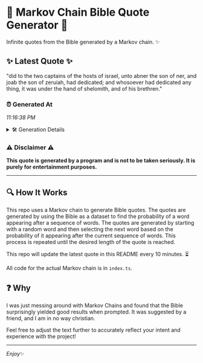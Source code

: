 # 📖 Markov Chain Bible Quote Generator 📖

Infinite quotes from the Bible generated by a Markov chain. ✨

## ✨ Latest Quote ✨
"did to the two captains of the hosts of israel, unto abner the son of ner, and joab the son of zeruiah, had dedicated; and whosoever had dedicated any thing, it was under the hand of shelomith, and of his brethren."

### ⏰ Generated At
*11:16:38 PM*

<details>
    <summary>🛠️ Generation Details</summary>
    <p>
        <strong>🌱 Seed:</strong> did<br>
        <strong>🔄 Iterations:</strong> 40<br>
        <strong>📜 Context History:</strong><br>[ did ]: to<br>[ did, to ]: the<br>[ did, to, the ]: two<br>[ did, to, the, two ]: captains<br>[ did, to, the, two, captains ]: of<br>[ did, to, the, two, captains, of ]: the<br>[ to, the, two, captains, of, the ]: hosts<br>[ the, two, captains, of, the, hosts ]: of<br>[ two, captains, of, the, hosts, of ]: israel,<br>[ captains, of, the, hosts, of, israel, ]: unto<br>[ of, the, hosts, of, israel,, unto ]: abner<br>[ the, hosts, of, israel,, unto, abner ]: the<br>[ hosts, of, israel,, unto, abner, the ]: son<br>[ of, israel,, unto, abner, the, son ]: of<br>[ israel,, unto, abner, the, son, of ]: ner,<br>[ unto, abner, the, son, of, ner, ]: and<br>[ abner, the, son, of, ner,, and ]: joab<br>[ the, son, of, ner,, and, joab ]: the<br>[ son, of, ner,, and, joab, the ]: son<br>[ of, ner,, and, joab, the, son ]: of<br>[ ner,, and, joab, the, son, of ]: zeruiah,<br>[ and, joab, the, son, of, zeruiah, ]: had<br>[ joab, the, son, of, zeruiah,, had ]: dedicated;<br>[ the, son, of, zeruiah,, had, dedicated; ]: and<br>[ son, of, zeruiah,, had, dedicated;, and ]: whosoever<br>[ of, zeruiah,, had, dedicated;, and, whosoever ]: had<br>[ zeruiah,, had, dedicated;, and, whosoever, had ]: dedicated<br>[ had, dedicated;, and, whosoever, had, dedicated ]: any<br>[ dedicated;, and, whosoever, had, dedicated, any ]: thing,<br>[ and, whosoever, had, dedicated, any, thing, ]: it<br>[ whosoever, had, dedicated, any, thing,, it ]: was<br>[ had, dedicated, any, thing,, it, was ]: under<br>[ dedicated, any, thing,, it, was, under ]: the<br>[ any, thing,, it, was, under, the ]: hand<br>[ thing,, it, was, under, the, hand ]: of<br>[ it, was, under, the, hand, of ]: shelomith,<br>[ was, under, the, hand, of, shelomith, ]: and<br>[ under, the, hand, of, shelomith,, and ]: of<br>[ the, hand, of, shelomith,, and, of ]: his<br>[ hand, of, shelomith,, and, of, his ]: brethren.<br>
    </p>
</details>

### ⚠️ Disclaimer ⚠️
**This quote is generated by a program and is not to be taken seriously. It is purely for entertainment purposes.**

---

## 🔍 How It Works

This repo uses a Markov chain to generate Bible quotes. The quotes are generated by using the Bible as a dataset to find the probability of a word appearing after a sequence of words. The quotes are generated by starting with a random word and then selecting the next word based on the probability of it appearing after the current sequence of words. This process is repeated until the desired length of the quote is reached.

This repo will update the latest quote in this README every 10 minutes. ⏳

All code for the actual Markov chain is in `index.ts`.

## ❓ Why

I was just messing around with Markov Chains and found that the Bible surprisingly yielded good results when prompted. 
It was suggested by a friend, and I am in no way christian.

Feel free to adjust the text further to accurately reflect your intent and experience with the project!

---

*Enjoy*✨
